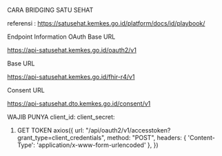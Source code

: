 CARA BRIDGING SATU SEHAT

referensi :
https://satusehat.kemkes.go.id/platform/docs/id/playbook/

Endpoint Information
OAuth Base URL

https://api-satusehat.kemkes.go.id/oauth2/v1

Base URL

https://api-satusehat.kemkes.go.id/fhir-r4/v1

Consent URL

https://api-satusehat.dto.kemkes.go.id/consent/v1

WAJIB PUNYA
client_id: <client-id>
client_secret: <client-secret>

1. GET TOKEN
   axios({
   url: "/api/oauth2/v1/accesstoken?grant_type=client_credentials",
   method: "POST",
   headers: {
   'Content-Type': 'application/x-www-form-urlencoded'
   },
   })
